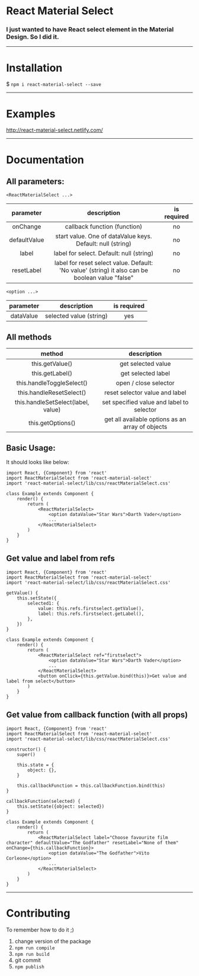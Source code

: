# React Material Select

### I just wanted to have React select element in the Material Design. So I did it.

---

# Installation

$ `npm i react-material-select --save`

---

# Examples

http://react-material-select.netlify.com/

---

# Documentation

## All parameters:
    <ReactMaterialSelect ...>

parameter | description | is required
:-: | :-: | :-:
onChange | callback function (function) | no
defaultValue | start value. One of dataValue keys. Default: null (string) | no
label | label for select. Default: null (string) | no
resetLabel | label for reset select value. Default: 'No value' (string) it also can be boolean value "false" | no


    <option ...>


parameter | description | is required
:-: | :-: | :-:
dataValue | selected value (string) | yes

## All methods

method | description
:-: | :-:
this.getValue() | get selected value
this.getLabel() | get selected label
this.handleToggleSelect() | open / close selector
this.handleResetSelect() | reset selector value and label
this.handleSetSelect(label, value) | set specified value and label to selector
this.getOptions() | get all available options as an array of objects

## Basic Usage:

It should looks like below:

```
import React, {Component} from 'react'
import ReactMaterialSelect from 'react-material-select'
import 'react-material-select/lib/css/reactMaterialSelect.css'

class Example extends Component {
    render() {
        return (
            <ReactMaterialSelect>
                <option dataValue="Star Wars">Darth Vader</option>
                ...
            </ReactMaterialSelect>
        )
    }
}
```


## Get value and label from refs

```
import React, {Component} from 'react'
import ReactMaterialSelect from 'react-material-select'
import 'react-material-select/lib/css/reactMaterialSelect.css'

getValue() {
    this.setState({
        selected1: {
            value: this.refs.firstselect.getValue(),
            label: this.refs.firstselect.getLabel(),
        },
    })
}

class Example extends Component {
    render() {
        return (
            <ReactMaterialSelect ref="firstselect">
                <option dataValue="Star Wars">Darth Vader</option>
                ...
            </ReactMaterialSelect>
            <button onClick={this.getValue.bind(this)}>Get value and label from select</button>
        )
    }
}
```

## Get value from callback function (with all props)

```
import React, {Component} from 'react'
import ReactMaterialSelect from 'react-material-select'
import 'react-material-select/lib/css/reactMaterialSelect.css'

constructor() {
    super()

    this.state = {
        object: {},
    }

    this.callbackFunction = this.callbackFunction.bind(this)
}

callbackFunction(selected) {
    this.setState({object: selected})
}

class Example extends Component {
    render() {
        return (
            <ReactMaterialSelect label="Choose favourite film character" defaultValue="The Godfather" resetLabel="None of them" onChange={this.callbackFunction}>
                <option dataValue="The Godfather">Vito Corleone</option>
                ...
            </ReactMaterialSelect>
        )
    }
}
```

---

# Contributing

To remember how to do it ;)

1. change version of the package
2. `npm run compile`
3. `npm run build`
4. git commit
5. `npm publish`
